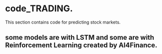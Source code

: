 # code_TRADING.
This section contains code for predicting stock markets.
## some models are with LSTM and some are with Reinforcement Learning created by AI4Finance.
